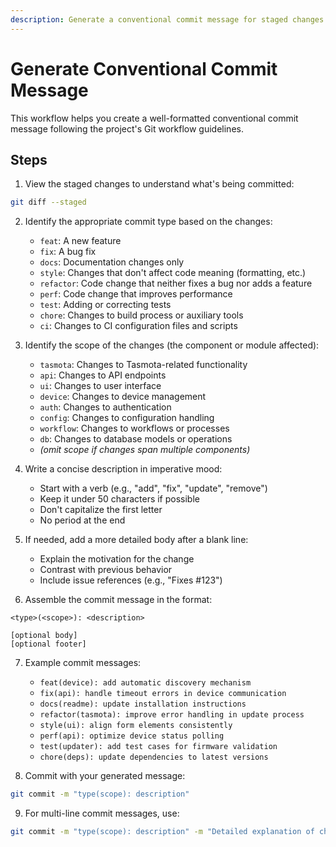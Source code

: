 ```yaml
---
description: Generate a conventional commit message for staged changes
---
```


# Generate Conventional Commit Message

This workflow helps you create a well-formatted conventional commit message following the project's Git workflow guidelines.

## Steps

1. View the staged changes to understand what's being committed:
```bash
git diff --staged
```

2. Identify the appropriate commit type based on the changes:
   - `feat`: A new feature
   - `fix`: A bug fix
   - `docs`: Documentation changes only
   - `style`: Changes that don't affect code meaning (formatting, etc.)
   - `refactor`: Code change that neither fixes a bug nor adds a feature
   - `perf`: Code change that improves performance
   - `test`: Adding or correcting tests
   - `chore`: Changes to build process or auxiliary tools
   - `ci`: Changes to CI configuration files and scripts

3. Identify the scope of the changes (the component or module affected):
   - `tasmota`: Changes to Tasmota-related functionality
   - `api`: Changes to API endpoints
   - `ui`: Changes to user interface
   - `device`: Changes to device management
   - `auth`: Changes to authentication
   - `config`: Changes to configuration handling
   - `workflow`: Changes to workflows or processes
   - `db`: Changes to database models or operations
   - *(omit scope if changes span multiple components)*

4. Write a concise description in imperative mood:
   - Start with a verb (e.g., "add", "fix", "update", "remove")
   - Keep it under 50 characters if possible
   - Don't capitalize the first letter
   - No period at the end

5. If needed, add a more detailed body after a blank line:
   - Explain the motivation for the change
   - Contrast with previous behavior
   - Include issue references (e.g., "Fixes #123")

6. Assemble the commit message in the format:
```
<type>(<scope>): <description>

[optional body]
[optional footer]
```

7. Example commit messages:
   - `feat(device): add automatic discovery mechanism`
   - `fix(api): handle timeout errors in device communication`
   - `docs(readme): update installation instructions`
   - `refactor(tasmota): improve error handling in update process`
   - `style(ui): align form elements consistently`
   - `perf(api): optimize device status polling`
   - `test(updater): add test cases for firmware validation`
   - `chore(deps): update dependencies to latest versions`

8. Commit with your generated message:
```bash
git commit -m "type(scope): description"
```

9. For multi-line commit messages, use:
```bash
git commit -m "type(scope): description" -m "Detailed explanation of changes. Fixes #123"
```
